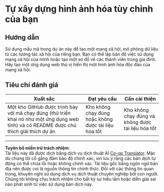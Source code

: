 <!--
CO_OP_TRANSLATOR_METADATA:
{
  "original_hash": "e56df4c0f49357e30ac8fc77aa439dd4",
  "translation_date": "2025-08-28T18:44:49+00:00",
  "source_file": "3-Data-Visualization/13-meaningful-visualizations/assignment.md",
  "language_code": "vi"
}
-->
# Tự xây dựng hình ảnh hóa tùy chỉnh của bạn

## Hướng dẫn

Sử dụng mẫu mã trong dự án này để tạo một mạng xã hội, mô phỏng dữ liệu từ các tương tác xã hội của riêng bạn. Bạn có thể lập bản đồ việc sử dụng mạng xã hội của mình hoặc tạo một sơ đồ về các thành viên trong gia đình. Hãy tạo một ứng dụng web thú vị hiển thị một hình ảnh hóa độc đáo của mạng xã hội.

## Tiêu chí đánh giá

Xuất sắc | Đạt yêu cầu | Cần cải thiện
--- | --- | --- |
Một kho GitHub được trình bày với mã chạy đúng (thử triển khai nó như một ứng dụng web tĩnh) và có README được chú thích giải thích dự án | Kho không chạy đúng hoặc không được tài liệu hóa tốt | Kho không chạy đúng và không được tài liệu hóa tốt

---

**Tuyên bố miễn trừ trách nhiệm**:  
Tài liệu này đã được dịch bằng dịch vụ dịch thuật AI [Co-op Translator](https://github.com/Azure/co-op-translator). Mặc dù chúng tôi cố gắng đảm bảo độ chính xác, xin lưu ý rằng các bản dịch tự động có thể chứa lỗi hoặc không chính xác. Tài liệu gốc bằng ngôn ngữ bản địa nên được coi là nguồn thông tin chính thức. Đối với các thông tin quan trọng, khuyến nghị sử dụng dịch vụ dịch thuật chuyên nghiệp bởi con người. Chúng tôi không chịu trách nhiệm cho bất kỳ sự hiểu lầm hoặc diễn giải sai nào phát sinh từ việc sử dụng bản dịch này.